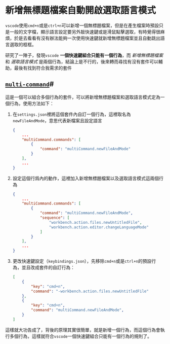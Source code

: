 # 新增無標題檔案自動開啟選取語言模式
`vscode`使用`cmd+n`或是`ctrl+n`可以新增一個無標題檔案，但是在產生檔案時預設只是一般的文字檔，顯示語言設定要另外敲快速鍵或是滑鼠點擊選取，有時覺得很麻煩，於是去看看有沒有辦法能夠一次使用快速鍵就新增無標題檔案並且自動跳出語言選取的框框。

研究了一陣子，發現`vscode` **一個快速鍵組合只能有一個行為**，而 *新增無標題檔案* 和 *選取語言模式* 是兩個行為，結論上是不行的，後來轉而尋找有沒有套件可以輔助，最後有找到符合我需求的套件

## [`multi-command`]#
這是一個可以組合多個行為的套件，可以將新增無標題檔案和選取語言模式定為一個行為，使用方法如下：
1. 在`settings.json`裡將這個套件內自訂一個行為，這裡取名為`newFileAndMode`，意思代表新檔案且設定語言
    ```json
    {
        ...
        "multiCommand.commands": [
            {
                "command": "multiCommand.newFileAndMode"
            }
        ],
        ...
    }
    ```
2. 設定這個行爲內的動作，這裡加入新增無標題檔案以及選取語言模式這兩個行為
    ```json
    {
        ...
        "multiCommand.commands": [
            {
                "command": "multiCommand.newFileAndMode",
                "sequence": [
                    "workbench.action.files.newUntitledFile",
                    "workbench.action.editor.changeLanguageMode"
                ]
            }
        ],
        ...
    }
    ```
3. 更改快速鍵設定（`keybindings.json`），先移除`cmd+n`或是`ctrl+n`的預設行為，並且改成套件的自訂行為：
    ```json
    [
        {
            "key": "cmd+n",
            "command": "-workbench.action.files.newUntitledFile"
        },
        {
            "key": "cmd+n",
            "command": "multiCommand.newFileAndMode",
        }
    ]
    ```
這樣就大功告成了，背後的原理其實很簡單，就是新增一個行為，而這個行為會執行多個行為，這樣就符合`vscode`一個快速鍵組合只能有一個行為的規則了。

[`multi-command`]: https://marketplace.visualstudio.com/items?itemName=ryuta46.multi-command "multi-command"
